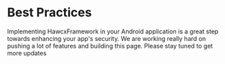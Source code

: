 # Best Practices

<!-- Implementing HawcxFramework in your Android application is a great step towards enhancing your app's security. To maximize the benefits and ensure optimal usage, follow these best practices:

## 1. Initialization and Configuration

- **Initialize Early**: Always initialize HawcxFramework in your Application class's `onCreate()` method to ensure it's ready when your app starts.

```java
public class MyApplication extends Application {
    @Override
    public void onCreate() {
        super.onCreate();
        HawcxFramework.init(this, "YOUR_API_KEY");
    }
}
```

- **Secure API Keys**: Never hardcode your HawcxFramework API key in your source code. Use secure storage methods or obfuscation techniques.

## 2. Authentication

- **Implement Multi-Factor Authentication**: Whenever possible, use HawcxFramework's multi-factor authentication features for enhanced security.

```java
HawcxAuth.enableMFA(user, MFAType.TOTP, new MFACallback() {
    @Override
    public void onMFAEnabled() {
        // MFA setup successful
    }

    @Override
    public void onError(String errorMessage) {
        // Handle MFA setup error
    }
});
```

- **Use Biometric Authentication**: For sensitive operations, implement biometric authentication when available.

```java
BiometricAuth.authenticate(context, new BiometricCallback() {
    @Override
    public void onSuccess() {
        // Proceed with sensitive operation
    }

    @Override
    public void onError(String errorMessage) {
        // Handle authentication error
    }
});
```

## 3. Data Protection

- **Encrypt All Sensitive Data**: Use HawcxFramework's encryption methods for all sensitive data before storing or transmitting.

```java
String encryptedData = HawcxCrypto.encrypt(sensitiveData);
SecureStorage.saveString("key", encryptedData);
```

- **Use Secure Communication**: Always use HTTPS for network communications and implement certificate pinning with HawcxFramework.

```java
SecureApiClient apiClient = new SecureApiClient();
apiClient.enableCertificatePinning("your-api.com", "sha256/AAAA...");
```

## 4. Error Handling and Logging

- **Implement Proper Error Handling**: Always catch and handle exceptions thrown by HawcxFramework methods.

```java
try {
    // HawcxFramework operation
} catch (HawcxException e) {
    Log.e("HawcxError", "Operation failed: " + e.getMessage());
    // Handle the error appropriately
}
```

- **Secure Logging**: Avoid logging sensitive information. Use HawcxFramework's secure logging features for debugging.

```java
HawcxLogger.log(LogLevel.INFO, "User action completed", "UserAction");
```

## 5. Regular Updates and Monitoring

- **Keep Framework Updated**: Regularly update to the latest version of HawcxFramework to benefit from security patches and new features.

- **Monitor for Suspicious Activity**: Implement HawcxFramework's anomaly detection features to identify potential security threats.

```java
HawcxMonitor.enableAnomalyDetection(new AnomalyCallback() {
    @Override
    public void onAnomalyDetected(AnomalyType type) {
        // Handle detected anomaly
    }
});
```

## 6. User Privacy

- **Implement Privacy Controls**: Use HawcxFramework's privacy features to give users control over their data.

```java
HawcxPrivacy.enableDataControl(user, new PrivacyCallback() {
    @Override
    public void onPrivacySettingsUpdated() {
        // Reflect updated privacy settings in your app
    }
});
```

## 7. Performance Considerations

- **Optimize Crypto Operations**: For bulk operations, use HawcxFramework's batch processing methods to improve performance.

```java
List<String> dataToEncrypt = // ... large list of strings
List<String> encryptedData = HawcxCrypto.batchEncrypt(dataToEncrypt);
```

## 8. Testing and Validation

- **Implement Security Testing**: Regularly perform security audits and penetration testing on your app, focusing on HawcxFramework integration points.

- **Validate User Inputs**: Always validate and sanitize user inputs before passing them to HawcxFramework methods.

```java
if (HawcxValidator.isValidInput(userInput)) {
    // Proceed with using the input
} else {
    // Handle invalid input
}
```

By following these best practices, you can ensure that you're using HawcxFramework effectively and maximizing the security of your Android application. Remember to review the [API documentation](api-reference.md) for detailed information on each feature and method mentioned here. -->


Implementing HawcxFramework in your Android application is a great step towards enhancing your app's security. We are working really hard on pushing a lot of features and building this page. Please stay tuned to get more updates